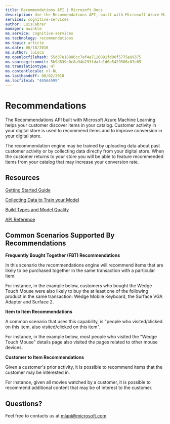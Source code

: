 ```yaml
---
title: Recommendations API | Microsoft Docs
description: Use the Recommendations API, built with Microsoft Azure Machine Learning, to help your customer discover items in your catalog in Cognitive Services.
services: cognitive-services
author: LuisCabrer
manager: mwinkle
ms.service: cognitive-services
ms.technology: recommendations
ms.topic: article
ms.date: 06/18/2016
ms.author: luisca
ms.openlocfilehash: 55d37e18886cc7ef4e7116091fd06f5775e89375
ms.sourcegitcommit: 5b9d839c0c0a94b293fdafe1d6e5429506c07e05
ms.translationtype: HT
ms.contentlocale: nl-NL
ms.lasthandoff: 08/02/2018
ms.locfileid: "44564599"
---
```

# <a name="recommendations"></a>Recommendations

The Recommendations API built with Microsoft Azure Machine Learning helps your customer discover items in your catalog. Customer activity in your digital store is used to recommend items and to improve conversion in your digital store.

The recommendation engine may be trained by uploading data about past customer activity or by collecting data directly from your digital store. When the customer returns to your store you will be able to feature recommended items from your catalog that may increase your conversion rate.

## <a name="resources"></a>Resources ##

[Getting Started Guide](../../../articles/cognitive-services/cognitive-services-recommendations-quick-start.md)

[Collecting Data to Train your Model](../../../articles/cognitive-services/cognitive-services-recommendations-collecting-data.md)

[Build Types and Model Quality](../../../articles/cognitive-services/cognitive-services-recommendations-buildtypes.md)

[API Reference](https://westus.dev.cognitive.microsoft.com/docs/services/Recommendations.V4.0)

## <a name="common-scenarios-supported-by-recommendations"></a>Common Scenarios Supported By Recommendations

**Frequently Bought Together (FBT) Recommendations**

In this scenario the recommendations engine will recommend items that are likely to be purchased together in the same transaction with a particular item.

For instance, in the example below, customers who bought the Wedge Touch Mouse were also likely to buy the at least one of the following product in the same transaction: Wedge Mobile Keyboard, the Surface VGA Adapter and Surface 2.

**Item to Item Recommendations**

A common scenario that uses this capability, is "people who visited/clicked on this item, also visited/clicked on this item".

For instance, in the example below, most people who visited the "Wedge Touch Mouse" details page also visited the pages related to other mouse devices.

**Customer to Item Recommendations**

Given a customer's prior activity, it is possible to recommend items that the customer may be interested in.

For instance, given all movies watched by a customer, it is possible to recommend additional content that may be of interest to the customer.

## <a name="questions"></a>Questions?
Feel free to contacts us at mlapi@microsoft.com


